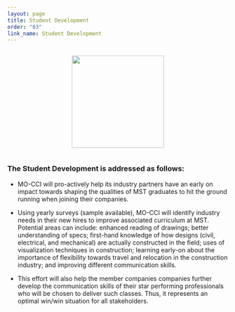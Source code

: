 ```yaml
---
layout: page
title: Student Development
order: "03"
link_name: Student Development
---
```


<div class="logo-container">
    <img 
    style="width:15em; max-width=100%; margin:1em;" 
    src="{{ '/files/core_areas/core-areas-student.png' | relative_url }}"/>
</div>

### The Student Development is addressed as follows:

- MO-CCI will pro-actively help its industry partners
  have an early on impact towards shaping the
  qualities of MST graduates to hit the ground running
  when joining their companies.

- Using yearly surveys (sample available), MO-CCI will
  identify industry needs in their new hires to improve
  associated curriculum at MST. Potential areas can
  include: enhanced reading of drawings; better
  understanding of specs; first-hand knowledge of
  how designs (civil, electrical, and mechanical) are
  actually constructed in the field; uses of visualization
  techniques in construction; learning early-on about
  the importance of flexibility towards travel and
  relocation in the construction industry; and
  improving different communication skills.

- This effort will also help the member companies
  companies further develop the communication skills
  of their star performing professionals who will be
  chosen to deliver such classes. Thus, it represents an
  optimal win/win situation for all stakeholders.

<style>
    .logo-container {
        text-align:center; 
        background-size: cover;
        background-image: url({{ '/files/backgrounds/empty-314554_1280.jpg' | relative_url }});
    }
</style>
